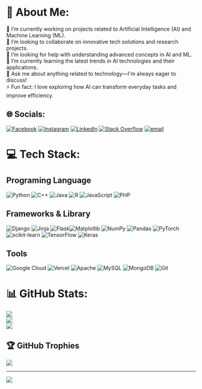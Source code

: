 # 💫 About Me:

🔭 I’m currently working on projects related to Artificial Intelligence (AI) and Machine Learning (ML).  
👯 I’m looking to collaborate on innovative tech solutions and research projects.  
🤝 I’m looking for help with understanding advanced concepts in AI and ML.  
🌱 I’m currently learning the latest trends in AI technologies and their applications.  
💬 Ask me about anything related to technology—I'm always eager to discuss!  
⚡ Fun fact: I love exploring how AI can transform everyday tasks and improve efficiency.


## 🌐 Socials:
[![Facebook](https://img.shields.io/badge/Facebook-%231877F2.svg?logo=Facebook&logoColor=white)](https://facebook.com/Rijal-Gemink) [![Instagram](https://img.shields.io/badge/Instagram-%23E4405F.svg?logo=Instagram&logoColor=white)](https://instagram.com/arzlfrds) [![LinkedIn](https://img.shields.io/badge/LinkedIn-%230077B5.svg?logo=linkedin&logoColor=white)](https://linkedin.com/in/arizal-firdaus-bagus-pratama) [![Stack Overflow](https://img.shields.io/badge/-Stackoverflow-FE7A16?logo=stack-overflow&logoColor=white)](https://stackoverflow.com/users/Muluk) [![email](https://img.shields.io/badge/Email-D14836?logo=gmail&logoColor=white)](mailto:bangmulukkeren@gmail.com) 

# 💻 Tech Stack:
## Programing Language
![Python](https://img.shields.io/badge/python-3670A0?style=for-the-badge&logo=python&logoColor=ffdd54) ![C++](https://img.shields.io/badge/c++-%2300599C.svg?style=for-the-badge&logo=c%2B%2B&logoColor=white) ![Java](https://img.shields.io/badge/java-%23ED8B00.svg?style=for-the-badge&logo=openjdk&logoColor=white) ![R](https://img.shields.io/badge/r-%23276DC3.svg?style=for-the-badge&logo=r&logoColor=white) ![JavaScript](https://img.shields.io/badge/javascript-%23323330.svg?style=for-the-badge&logo=javascript&logoColor=%23F7DF1E) ![PHP](https://img.shields.io/badge/php-%23777BB4.svg?style=for-the-badge&logo=php&logoColor=white)
## Frameworks & Library
![Django](https://img.shields.io/badge/django-%23092E20.svg?style=for-the-badge&logo=django&logoColor=white) ![Jinja](https://img.shields.io/badge/jinja-white.svg?style=for-the-badge&logo=jinja&logoColor=black) ![Flask](https://img.shields.io/badge/flask-%23000.svg?style=for-the-badge&logo=flask&logoColor=white)![Matplotlib](https://img.shields.io/badge/Matplotlib-%23ffffff.svg?style=for-the-badge&logo=Matplotlib&logoColor=black) ![NumPy](https://img.shields.io/badge/numpy-%23013243.svg?style=for-the-badge&logo=numpy&logoColor=white) ![Pandas](https://img.shields.io/badge/pandas-%23150458.svg?style=for-the-badge&logo=pandas&logoColor=white) ![PyTorch](https://img.shields.io/badge/PyTorch-%23EE4C2C.svg?style=for-the-badge&logo=PyTorch&logoColor=white) ![scikit-learn](https://img.shields.io/badge/scikit--learn-%23F7931E.svg?style=for-the-badge&logo=scikit-learn&logoColor=white) ![TensorFlow](https://img.shields.io/badge/TensorFlow-%23FF6F00.svg?style=for-the-badge&logo=TensorFlow&logoColor=white) ![Keras](https://img.shields.io/badge/Keras-%23D00000.svg?style=for-the-badge&logo=Keras&logoColor=white) 
## Tools
![Google Cloud](https://img.shields.io/badge/GoogleCloud-%234285F4.svg?style=for-the-badge&logo=google-cloud&logoColor=white) ![Vercel](https://img.shields.io/badge/vercel-%23000000.svg?style=for-the-badge&logo=vercel&logoColor=white)  ![Apache](https://img.shields.io/badge/apache-%23D42029.svg?style=for-the-badge&logo=apache&logoColor=white) ![MySQL](https://img.shields.io/badge/mysql-4479A1.svg?style=for-the-badge&logo=mysql&logoColor=white) ![MongoDB](https://img.shields.io/badge/MongoDB-%234ea94b.svg?style=for-the-badge&logo=mongodb&logoColor=white) ![Git](https://img.shields.io/badge/git-%23F05033.svg?style=for-the-badge&logo=git&logoColor=white)
# 📊 GitHub Stats:
![](https://github-readme-stats.vercel.app/api?username=ArizalMuluk&theme=radical&hide_border=false&include_all_commits=false&count_private=false)<br/>
![](https://github-readme-streak-stats.herokuapp.com/?user=ArizalMuluk&theme=radical&hide_border=false)<br/>
![](https://github-readme-stats.vercel.app/api/top-langs/?username=ArizalMuluk&theme=radical&hide_border=false&include_all_commits=false&count_private=false&layout=compact)

## 🏆 GitHub Trophies
![](https://github-profile-trophy.vercel.app/?username=ArizalMuluk&theme=radical&no-frame=false&no-bg=true&margin-w=4)

---
[![](https://visitcount.itsvg.in/api?id=ArizalMuluk&icon=0&color=0)](https://visitcount.itsvg.in)

<!-- Proudly created with GPRM ( https://gprm.itsvg.in ) -->
